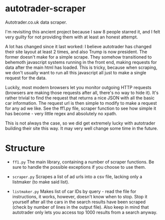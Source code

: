 # autotrader-scraper
Autotrader.co.uk data scraper.

I'm revisiting this ancient project because I saw 8 people starred it, and I 
felt very guilty for not providing them with at least an honest attempt.

A lot 
has changed since it last worked: I believe autotrader has changed their site 
layout at least 2 times, and also Trump is now president. The former doesn't 
make for a simple scrape. They somehow transitioned to behemoth javascript 
systems running in the front end, making requests for data after the main html
has loaded. This is tricky, because when scraping, we don't usually want to run 
all this javascript all just to make a single request for the data. 

Luckily, most modern browsers let you monitor outgoing HTTP requests (browsers 
are making those requests after all, there's no way to hide it). It's rather 
trivial to find the request that returns a nice JSON with all the basic car 
information. The request url is then simple to modify to make a request for 
any ad we like. See the ff1.py file, scraper function to see how simple it has
become - very little regex and absolutely no xpath. 

This is not always the case, so we did get extremely lucky with autotrader 
building their site this way. It may very well change some time in the future. 

# Structure

* `ff1.py`   The main library, containing a number of scraper functions. 
Be sure to handle the possible exceptions if you choose to use them. 

* `scraper.py`  Scrapes a list of ad urls into a csv file, lacking only a 
listmaker (to make said list).

* `listmaker.py`  Makes list of car IDs by query - read the file for instructions, 
it works, however, doesn't know when to stop. Stop it yourself after all the cars in
the search results have been scraped (check by number of lines in the output file).
Also keep in mind that autotrader only lets you access top 1000 results from a 
search anyway.
